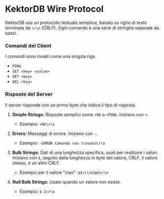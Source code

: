 # KektorDB Wire Protocol

KektorDB usa un protocollo testuale semplice, basato su righe di testo terminate da `\r\n` (CRLF). Ogni comando è una serie di stringhe separate da spazi.

### Comandi del Client

I comandi sono inviati come una singola riga.

- `PING`
- `SET <key> <value>`
- `GET <key>`
- `DEL <key>`

### Risposte del Server

Il server risponde con un primo byte che indica il tipo di risposta.

1.  **Simple Strings:** Risposte semplici come `+OK` o `+PONG`. Iniziano con `+`.
    -   Esempio: `+OK\r\n`

2.  **Errors:** Messaggi di errore. Iniziano con `-`.
    -   Esempio: `-ERROR Comando non trovato\r\n`

3.  **Bulk Strings:** Dati di una lunghezza specifica, usati per restituire i valori. Iniziano con `$`, seguito dalla lunghezza in byte del valore, CRLF, il valore stesso, e un altro CRLF.
    -   Esempio per il valore "ciao": `$4\r\n`ciao`\r\n`

4.  **Null Bulk Strings:** Usato quando un valore non esiste.
    -   Esempio: `$-1\r\n`
